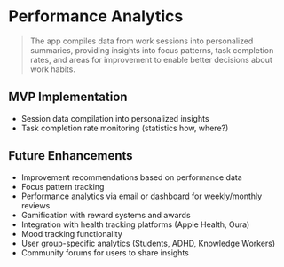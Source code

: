 # Performance Analytics

> The app compiles data from work sessions into personalized summaries, providing insights into focus patterns, task completion rates, and areas for improvement to enable better decisions about work habits.

## MVP Implementation

- Session data compilation into personalized insights
- Task completion rate monitoring (statistics how, where?)

## Future Enhancements

- Improvement recommendations based on performance data
- Focus pattern tracking
- Performance analytics via email or dashboard for weekly/monthly reviews
- Gamification with reward systems and awards
- Integration with health tracking platforms (Apple Health, Oura)
- Mood tracking functionality
- User group-specific analytics (Students, ADHD, Knowledge Workers)
- Community forums for users to share insights
